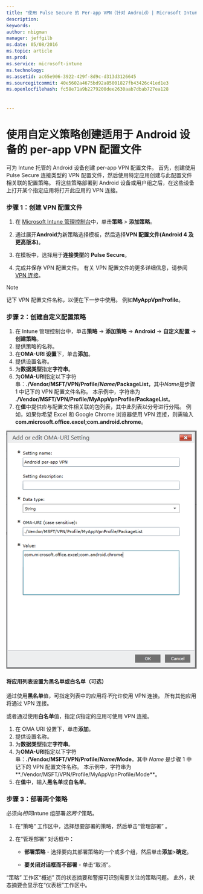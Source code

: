 ```yaml
---
title: "使用 Pulse Secure 的 Per-app VPN（针对 Android）| Microsoft Intune"
description: 
keywords: 
author: nbigman
manager: jeffgilb
ms.date: 05/08/2016
ms.topic: article
ms.prod: 
ms.service: microsoft-intune
ms.technology: 
ms.assetid: ac65e906-3922-429f-8d9c-d313d3126645
ms.sourcegitcommit: 40e5602a4675bd92a85001827fb43426c41ed1e3
ms.openlocfilehash: fc58e71a9b2279200dee2630aab7dbab727ea128


---
```


# 使用自定义策略创建适用于 Android 设备的 per-app VPN 配置文件

可为 Intune 托管的 Android 设备创建 per-app VPN 配置文件。 首先，创建使用 Pulse Secure 连接类型的 VPN 配置文件，然后使用特定应用创建与此配置文件相关联的配置策略。 将这些策略部署到 Android 设备或用户组之后，在这些设备上打开某个指定应用将打开此应用的 VPN 连接。 

### 步骤 1：创建 VPN 配置文件

1. 在 [Microsoft Intune 管理控制台](https://manage.microsoft.com)中，单击**策略**  >  **添加策略**。
2. 通过展开**Android**为新策略选择模板，然后选择**VPN 配置文件(Android 4 及更高版本)**。

3. 在模板中，选择用于**连接类型**的 **Pulse Secure**。
4. 完成并保存 VPN 配置文件。 有关 VPN 配置文件的更多详细信息，请参阅 [VPN 连接](vpn-connections-in-microsoft-intune.md)。

> [!NOTE]
记下 VPN 配置文件名称，以便在下一步中使用。 例如**MyAppVpnProfile**。
   
### 步骤 2：创建自定义配置策略
    
   1. 在 Intune 管理控制台中，单击**策略**  ->  **添加策略**  ->  **Android**  ->  **自定义配置**  -> **创建策略**。
   2. 提供策略的名称。
   3. 在**OMA-URI 设置**下，单击**添加**。
   4. 提供设置名称。
   5. 为**数据类型**指定**字符串**。
   6. 为**OMA-URI**指定以下字符串：**./Vendor/MSFT/VPN/Profile/*Name*/PackageList**，其中*Name*是步骤 1 中记下的 VPN 配置文件名称。 本示例中，字符串为 **./Vendor/MSFT/VPN/Profile/MyAppVpnProfile/PackageList**。
   7.   在**值**中提供应与配置文件相关联的包列表，其中此列表以分号进行分隔。  例如，如果你希望 Excel 和 Google Chrome 浏览器使用 VPN 连接，则需输入**com.microsoft.office.excel;com.android.chrome**。
  

   ![Android per-app VPN 自定义策略示例](..\media\android_per_app_vpn_oma_uri.png) 
#### 将应用列表设置为黑名单或白名单（可选）
通过使用**黑名单**值，可指定列表中的应用将*不*允许使用 VPN 连接。  所有其他应用将通过 VPN 连接。

或者通过使用**白名单**值，指定*仅*指定的应用可使用 VPN 连接。
 

1.  在 OMA URI 设置下，单击**添加**。
2.  提供设置名称。
3.  为**数据类型**指定**字符串**。
4.  为**OMA-URI**指定以下字符串：**./Vendor/MSFT/VPN/Profile/*Name*/Mode**，其中 *Name* 是步骤 1 中记下的 VPN 配置文件名称。 本示例中，字符串为**./Vendor/MSFT/VPN/Profile/MyAppVpnProfile/Mode**。
5.  在**值**中，输入**黑名单**或**白名单**。 


   
### 步骤 3：部署两个策略

必须向*相同*Intune 组部署*这两个*策略。

   1.  在“策略”  工作区中，选择想要部署的策略，然后单击“管理部署” 。

2.  在“管理部署”  对话框中：

    -   **部署策略** - 选择要向其部署策略的一个或多个组，然后单击**添加**&gt;**确定**。

    -   **要关闭对话框而不部署** - 单击“取消”。

“策略”  工作区“概述”  页的状态摘要和警报可识别需要关注的策略问题。 此外，状态摘要会显示在“仪表板”工作区中。




<!--HONumber=Jul16_HO2-->



